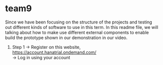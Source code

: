 # team9

Since we have been focusing on the structure of the projects and testing out different kinds of software to use in this term. In this readme file, we will talking about how to make use different external components to enable build the prototype shown in our demonstration in our video. 

1. Step 1 
   -> Register on this website, https://account.hanatrial.ondemand.com/  
   -> Log in using your account 
